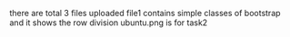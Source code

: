 there are total 3 files uploaded
file1 contains simple classes of bootstrap and it shows the row division 
ubuntu.png is for task2
